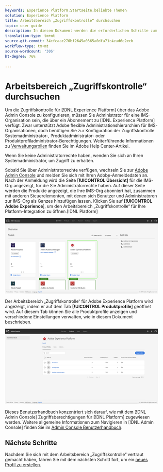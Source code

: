 ```yaml
---
keywords: Experience Platform;Startseite;beliebte Themen
solution: Experience Platform
title: Arbeitsbereich „Zugriffskontrolle“ durchsuchen
topic: user guide
description: In diesem Dokument werden die erforderlichen Schritte zum Durchsuchen des Arbeitsbereichs "Zugriffskontrolle"beschrieben. Um die Zugriffskontrolle für Experience Platform über die Adobe Admin Console zu konfigurieren, müssen Sie Administrator einer IMS-Organisation sein, die über ein Abonnement für Experience Platform verfügt.
translation-type: tm+mt
source-git-commit: 34cfcaac276bf2645a0365a0dfa71c4ead6e2ecb
workflow-type: tm+mt
source-wordcount: '306'
ht-degree: 76%

---
```



# Arbeitsbereich „Zugriffskontrolle“ durchsuchen

Um die Zugriffskontrolle für [!DNL Experience Platform] über das Adobe Admin Console zu konfigurieren, müssen Sie Administrator für eine IMS-Organisation sein, die über ein Abonnement zu [!DNL Experience Platform] verfügt. Zwar unterstützt Adobe flexible Administrationshierarchien für IMS-Organisationen, doch benötigen Sie zur Konfiguration der Zugriffskontrolle Systemadministrator-, Produktadministrator- oder Produktprofiladministrator-Berechtigungen. Weiterführende Informationen zu [Verwaltungsrollen](https://helpx.adobe.com/de/enterprise/using/admin-roles.html) finden Sie im Adobe Help Center-Artikel.

Wenn Sie keine Administratorrechte haben, wenden Sie sich an Ihren Systemadministrator, um Zugriff zu erhalten.

Sobald Sie über Administratorrechte verfügen, wechseln Sie zur [Adobe Admin Console](https://adminconsole.adobe.com) und melden Sie sich mit Ihren Adobe-Anmeldedaten an. Nach der Anmeldung wird die Seite **[!UICONTROL Übersicht]** für die IMS-Org angezeigt, für die Sie Administratorrechte haben. Auf dieser Seite werden die Produkte angezeigt, die Ihre IMS-Org abonniert hat, zusammen mit anderen Steuerelementen, mit denen sich Benutzer und Administratoren zur IMS-Org als Ganzes hinzufügen lassen. Klicken Sie auf **[!UICONTROL Adobe Experience]**, um den Arbeitsbereich „Zugriffskontrolle“ für Ihre Platform-Integration zu öffnen.[!DNL Platform]

![overview-page](../images/overview-page.png)

Der Arbeitsbereich „Zugriffskontrolle“ für Adobe Experience Platform wird angezeigt, indem er auf dem Tab **[!UICONTROL Produktprofile]** geöffnet wird. Auf diesem Tab können Sie alle Produktprofile anzeigen und verschiedene Einstellungen verwalten, wie in diesem Dokument beschrieben.

![platform-access-control](../images/platform-access-control.png)

Dieses Benutzerhandbuch konzentriert sich darauf, wie mit dem [!DNL Admin Console] Zugriffsberechtigungen für [!DNL Platform] zugewiesen werden. Weitere allgemeine Informationen zum Navigieren in [!DNL Admin Console] finden Sie im [Admin Console Benutzerhandbuch](https://helpx.adobe.com/de/enterprise/using/admin-console.html).

## Nächste Schritte

Nachdem Sie sich mit dem Arbeitsbereich „Zugriffskontrolle“ vertraut gemacht haben, fahren Sie mit dem nächsten Schritt fort, um ein [neues Profil zu erstellen](create-profile.md).
